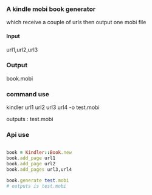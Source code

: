 ### A kindle mobi book generator
which receive a couple of urls then output one mobi file

#### Input
url1,url2,url3


### Output

book.mobi

### command use
kindler url1 url2 url3 url4 -o test.mobi

outputs : test.mobi

### Api use
```ruby

book = Kindler::Book.new
book.add_page url1
book.add_page url2
book.add_pages url3,url4

book.generate test.mobi
# outputs is test.mobi
```


